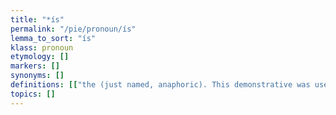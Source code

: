 ```yaml
---
title: "*ís"
permalink: "/pie/pronoun/ís"
lemma_to_sort: "ís"
klass: pronoun
etymology: []
markers: []
synonyms: []
definitions: [["the (just named, anaphoric). This demonstrative was used instead of a third-person pronoun."]]
topics: []
---
```

